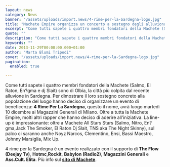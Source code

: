 ```yaml
---
layout: news
category: News
banner: "/assets/uploads/import.news/4-rime-per-la-Sardegna-logo.jpg"
title: "Machete Empire organizza un concerto a sostegno degli alluvionati di Olbia"
excerpt: "Come tutti sapete i quattro membri fondatori della Machete (Salmo, El Raton, En?gma e dj Slait) sono di Olbia, la città più colpita dal recente alluvione in Sardegna. Per dimostrare il loro sostegno concreto alla popolazione del luogo hanno deciso di organizzare un evento di beneficenza: 4 Rime Per La Sardegna, questo il nome, avrà [&hellip"
quote: ""
description: "Come tutti sapete i quattro membri fondatori della Machete (Salmo, El Raton, En?gma e dj Slait) sono di Olbia, la città più colpita dal recente alluvione in Sardegna. Per dimostrare il loro sostegno concreto alla popolazione del luogo hanno deciso di organizzare un evento di beneficenza: 4 Rime Per La Sardegna, questo il nome, avrà [&hellip"
keywords: ""
date: 2013-11-29T00:00:00.000+01:00
author: "Marta Blumi Tripodi"
cover: "/assets/uploads/import.news/4-rime-per-la-Sardegna-logo.jpg"
pagination:
  enabled: true

---
```


[](https://hotmc.com/machete-empire-organizza-un-concerto-a-sostegno-degli-alluvionati-di-olbia/4-rime-per-la-sardegna-logo/)

Come tutti sapete i quattro membri fondatori della Machete (Salmo, El Raton, En?gma e dj Slait) sono di Olbia, la città più colpita dal recente alluvione in Sardegna. Per dimostrare il loro sostegno concreto alla popolazione del luogo hanno deciso di organizzare un evento di beneficenza: **4 Rime Per La Sardegna**, questo il nome, avrà luogo martedì 10 dicembre ai Magazzini Generali di Milano. Oltre a tutta la Machete Empire, molti altri rapper che hanno deciso di aderire all’iniziativa. La line-up è impressionante: oltre a Machete All Stars Stars (Salmo, Nitro, En?gma,Jack The Smoker, El Raton Dj Slait, TNS aka The Night Skinny), sul palco ci saranno anche Noyz Narcos, Clementino, Ensi, Bassi Maestro, Johnny Marsiglia, Mix Up.

4 rime per la Sardegna è un evento realizzato con il supporto di **The Flow (Deejay Tv)**, **Hotmc**,**Rockit**, **Babylon (Radio2)**, **Magazzini Generali** e **Ass.Cult. Elita**. Più info sul [**sito di** **Machete**](http://www.macheteprod.com/ "http://www.macheteprod.com/").